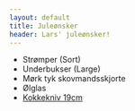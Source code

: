 ```yaml
---
layout: default
title: Juleønsker
header: Lars' juleønsker!
---
```


- Strømper (Sort)
- Underbukser (Large)
- Mørk tyk skovmandsskjorte
- Ølglas
- [Kokkekniv 19cm](https://www.kunstogkokkentoj.dk/da/product/knive/kokkekniv-traeskaft-l-19-cm)
